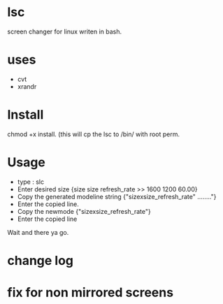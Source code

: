 # lsc
screen changer for linux writen in bash. 

# uses 
* cvt
* xrandr

# Install 
chmod +x install. (this will cp the lsc to /bin/ with root perm.

# Usage

* type : slc 
* Enter desired size {size size refresh_rate >> 1600 1200 60.00}
* Copy the generated modeline string {"sizexsize_refresh_rate" ........"}
* Enter the copied line. 
* Copy the newmode {"sizexsize_refresh_rate"}
* Enter the copied line

Wait and there ya go. 

# change log 

# fix for non mirrored screens

